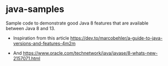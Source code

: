 # java-samples
Sample code to demonstrate good Java 8 features that are available between Java 8 and 13.

- Inspiration from this article https://dev.to/marcobehler/a-guide-to-java-versions-and-features-4m2m

- And https://www.oracle.com/technetwork/java/javase/8-whats-new-2157071.html
